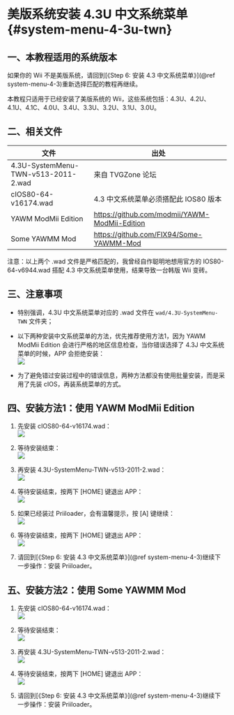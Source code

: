 # 美版系统安装 4.3U 中文系统菜单  {#system-menu-4-3u-twn}


## 一、本教程适用的系统版本

如果你的 Wii 不是美版系统，请回到[《Step 6: 安装 4.3 中文系统菜单》](@ref system-menu-4-3)重新选择匹配的教程再继续。

本教程只适用于已经安装了美版系统的 Wii，这些系统包括：4.3U、4.2U、4.1U、4.1C、4.0U、3.4U、3.3U、3.2U、3.1U、3.0U。


## 二、相关文件

| 文件 | 出处 |
| --- | --- |
| 4.3U-SystemMenu-TWN-v513-2011-2.wad | 来自 TVGZone 论坛 |
| cIOS80-64-v16174.wad | 4.3 中文系统菜单必须搭配此 IOS80 版本 |
| YAWM ModMii Edition | <https://github.com/modmii/YAWM-ModMii-Edition> |
| Some YAWMM Mod | <https://github.com/FIX94/Some-YAWMM-Mod> |

注意：以上两个 .wad 文件是严格匹配的，我曾经自作聪明地想用官方的 IOS80-64-v6944.wad 搭配 4.3 中文系统菜单使用，结果导致一台韩版 Wii 变砖。


## 三、注意事项

- 特别强调，4.3U 中文系统菜单对应的 .wad 文件在 `wad/4.3U-SystemMenu-TWN` 文件夹；

- 以下两种安装中文系统菜单的方法，优先推荐使用方法1，因为 YAWM ModMii Edition 会进行严格的地区信息检查，当你错误选择了 4.3J 中文系统菜单的时候，APP 会拒绝安装：<br/>
  ![](./yawmME-install-4.3j-error.png)

- 为了避免错过安装过程中的错误信息，两种方法都没有使用批量安装，而是采用了先装 cIOS，再装系统菜单的方式。


## 四、安装方法1：使用 YAWM ModMii Edition

1. 先安装 cIOS80-64-v16174.wad：<br/>
  ![](./yawmME-select-cios80-for-4.3u.png)

2. 等待安装结束：<br/>
  ![](./yawmME-install-cios80-for-4.3u-ok.png)

3. 再安装 4.3U-SystemMenu-TWN-v513-2011-2.wad：<br/>
  ![](./yawmME-select-4.3u.png)

4. 等待安装结束，按两下 [HOME] 键退出 APP：<br/>
  ![](./yawmME-install-4.3u-ok.png)

5. 如果已经装过 Priiloader，会有温馨提示，按 [A] 键继续：<br/>
  ![](./yawmME-install-4.3u-priiloader.png)

6. 等待安装结束，按两下 [HOME] 键退出 APP：<br/>
  ![](./yawmME-install-4.3u-priiloader-ok.png)

7. 请回到[《Step 6: 安装 4.3 中文系统菜单》](@ref system-menu-4-3)继续下一步操作：安装 Priiloader。


## 五、安装方法2：使用 Some YAWMM Mod

1. 先安装 cIOS80-64-v16174.wad：<br/>
  ![](./yawmm-select-cios80-for-4.3u.png)

2. 等待安装结束：<br/>
  ![](./yawmm-install-cios80-for-4.3u-ok.png)

3. 再安装 4.3U-SystemMenu-TWN-v513-2011-2.wad：<br/>
  ![](./yawmm-select-4.3u.png)

4. 等待安装结束，按两下 [HOME] 键退出 APP：<br/>
  ![](./yawmm-install-4.3u-ok.png)

5. 请回到[《Step 6: 安装 4.3 中文系统菜单》](@ref system-menu-4-3)继续下一步操作：安装 Priiloader。

